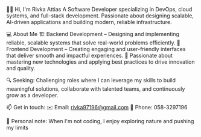 🙋‍♀️ Hi, I'm Rivka Attias
A Software Developer specializing in DevOps, cloud systems,
and full-stack development.
Passionate about designing scalable, AI-driven applications and building modern, reliable infrastructure.

 💻 About Me
    🏗  Backend Development – Designing and implementing reliable, scalable systems that solve real-world problems efficiently.
    🎨 Frontend Development – Creating engaging and user-friendly interfaces that deliver smooth and impactful experiences.
    🌟 Passionate about mastering new technologies and applying best practices to drive innovation and quality.

🔍 Seeking:
Challenging roles where I can leverage my skills to build meaningful solutions, collaborate with talented teams,
and continuously grow as a developer.

📫 Get in touch:
✉️ Email: rivka97196@gmail.com
📱 Phone: 058-3297196

💬 Personal note: When I'm not coding, I enjoy exploring nature and pushing my limits 
